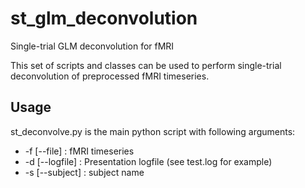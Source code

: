# st_glm_deconvolution
Single-trial GLM deconvolution for fMRI

This set of scripts and classes can be used to perform single-trial deconvolution of preprocessed fMRI timeseries. 

## Usage

st_deconvolve.py is the main python script with following arguments:
- -f [--file] : fMRI timeseries
- -d [--logfile] : Presentation logfile (see test.log for example)
- -s [--subject] : subject name


